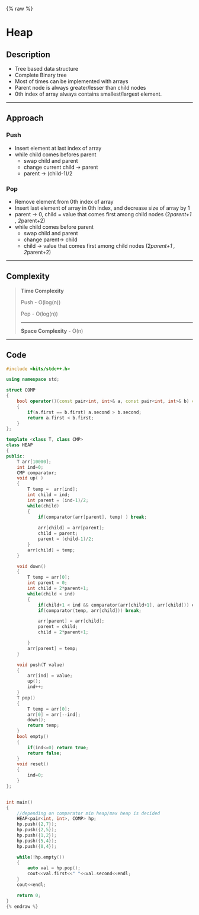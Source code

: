 {% raw %}

# Heap

## Description
- Tree based data structure
- Complete Binary tree
- Most of times can be implemented with arrays
- Parent node is always greater/lesser than child nodes
- 0th index of array always contains smallest/largest element.

-----

## Approach

### Push 
- Insert element at last index of array
- while child comes befores parent
  - swap child and parent
  - change current child -> parent
  - parent -> (child-1)/2

### Pop
- Remove element from 0th index of array
- Insert last element of array in 0th index, and decrease size of array by 1
- parent -> 0, child = value that comes first among child nodes (2*parent+1 , 2*parent+2)
- while child comes before parent
  - swap child and parent
  - change parent-> child
  - child -> value that comes first among child nodes (2*parent+1 , 2*parent+2)


------

## Complexity

> **Time Complexity**
>
> Push - O(log(n))
>
> Pop - O(log(n))
>
> ---
>
> **Space Complexity** - O(n)

----

## Code
```cpp
#include <bits/stdc++.h>

using namespace std;

struct COMP
{
    bool operator()(const pair<int, int>& a, const pair<int, int>& b) const
    {
        if(a.first == b.first) a.second > b.second;
        return a.first < b.first;
    }
};

template <class T, class CMP>
class HEAP
{
public:
    T arr[10000];
    int ind=0;
    CMP comparator;
    void up( )
    {
        T temp =  arr[ind];
        int child = ind;
        int parent = (ind-1)/2;
        while(child)
        {
            if(comparator(arr[parent], temp) ) break;
            
            arr[child] = arr[parent];
            child = parent;
            parent = (child-1)/2;
        }
        arr[child] = temp; 
    }

    void down()
    {
        T temp = arr[0];
        int parent = 0;
        int child = 2*parent+1;
        while(child < ind)
        {
            if(child+1 < ind && comparator(arr[child+1], arr[child])) child++;
            if(comparator(temp, arr[child])) break;

            arr[parent] = arr[child];
            parent = child;
            child = 2*parent+1;

        } 
        arr[parent] = temp;
    }

    void push(T value)
    {
        arr[ind] = value;
        up();
        ind++;
    }
    T pop()
    {
        T temp = arr[0];
        arr[0] = arr[--ind];
        down();
        return temp;
    }
    bool empty()
    {
        if(ind<=0) return true;
        return false;
    }
    void reset()
    {
        ind=0;
    }
};


int main()
{
    //depending on comparator min heap/max heap is decided
    HEAP<pair<int, int>, COMP> hp;
    hp.push({2,7});
    hp.push({2,5});
    hp.push({1,2});
    hp.push({5,4});
    hp.push({0,4});

    while(!hp.empty())
    {
        auto val = hp.pop();
        cout<<val.first<<" "<<val.second<<endl;
    }
    cout<<endl;

    return 0;
}
{% endraw %}